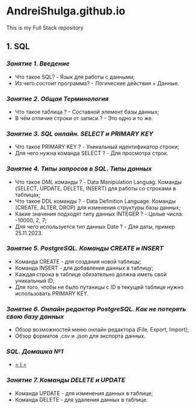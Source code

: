 # AndreiShulga.github.io
This is my Full Stack repository
## **1. SQL**
### *Занятие 1. Введение*
* Что такое SQL? - Язык для работы с данными;
* Из чего состоит программа? - Логические действия + Данные.
### *Занятие 2. Общая Терминология*
* Что такое таблица ? - Составной элемент базы данных;
* В чём отличие строки от записи ? - Это одно и то же.
### *Занятие 3. SQL онлайн. SELECT и PRIMARY KEY*
* Что такое PRIMARY KEY ? - Уникальный идентификатор строки;
* Для чего нужна команда SELECT ? - Для просмотра строк.
### *Занятие 4. Типы запросов в SQL. Типы данных*
* Что такое DML команды ? - Data Manipulation Languag. Команды (SELECT, UPDATE, DELETE, INSERT) для работы со строками в таблицах;
* Что такое DDL команды ? - Data Definition Language. Команды (CREATE, ALTER, DROP) для изменения структуры базы данных;
* Какие значения подходят типу данных INTEGER ? - Целые числа: -10000, 2, 7;
* Для чего используется тип данных Date ? - Для даты, пример 25.11.2023.
### *Занятие 5. PostgreSQL. Команды CREATE и INSERT*
* Команда CREATE - для создания новой таблицы;
* Команда INSERT - для добавления данных в таблицу;
* Каждая строка в таблице обязательно должна иметь свой уникальный ID;
* Для того, чтобы не было путаницы с ID в текущей таблице нужно использовать PRIMARY KEY.
### *Занятие 6. Онлайн редактор PostgreSQL. Как не потерять свою базу данных*
* Обзор возможностей меню онлайн редактора (File, Export, Import);
* Обзор форматов .csv и .json для экспорта данных.
### *SQL. Домашка №1*
* [= I =](https://sqliteonline.com/#sharedb=p%3Ajamir)
### *Занятие 7. Команды DELETE и UPDATE*
* Команда UPDATE - для изменения данных в таблице;
* Команда DELETE - для удаления данных в таблице.

